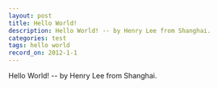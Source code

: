 ```yaml
---
layout: post
title: Hello World!
description: Hello World! -- by Henry Lee from Shanghai.
categories: test
tags: hello world
record_on: 2012-1-1
---
```


Hello World!
-- by Henry Lee from Shanghai.
